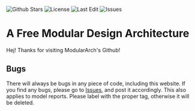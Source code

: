 ![Github Stars](https://img.shields.io/github/stars/part-avocado/modular-arch.github.io?style=flat)
![License](https://img.shields.io/github/license/part-avocado/modular-arch.github.io)
![Last Edit](https://img.shields.io/github/last-commit/part-avocado/modular-arch.github.io)
![Issues](https://img.shields.io/github/issues/part-avocado/modular-arch.github.io)

# A Free Modular Design Architecture
Hej! Thanks for visiting ModularArch's Github!

## Bugs
There will always be bugs in any piece of code, including this website. If you find any bugs, please go to [Issues](https://github.com/part-avocado/modular-arch.github.io/issues), and post it accordingly. This also applies to model reports. Please label with the proper tag, otherwise it will be deleted.
